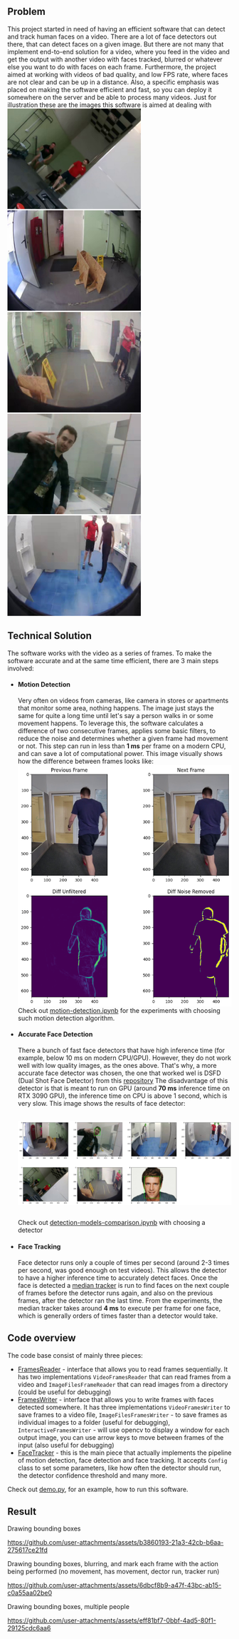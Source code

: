 ## Problem

This project started in need of having an efficient software that can detect and track human faces on a video.
There are a lot of face detectors out there, that can detect faces on a given image. But there are not many that
implement end-to-end solution
for a video, where you feed in the video and get the output with another video with faces tracked, blurred
or whatever else you want to do with faces on each frame.
Furthermore, the project aimed at working with videos of bad quality, and low FPS rate, where faces are not clear and
can be up in a distance.
Also, a specific emphasis was placed on making the software efficient and fast,
so you can deploy it somewhere on the server and be able to process many videos.
Just for illustration these are the images this software is aimed at dealing with
<br/>
<img src="./data/public/images/834.jpg" alt="Image 1" width="300" style="display: inline-block; margin-right: 10px;"/>
<img src="./data/public/images/20.jpg" alt="Image 2" width="300" style="display: inline-block; margin-right: 10px;"/>
<img src="./data/public/images/1170.jpg" alt="Image 4" width="300" style="display: inline-block; margin-right: 10px;"/>
<img src="./data/public/images/50.jpg" alt="Image 5" width="300" style="display: inline-block; margin-right: 10px;"/>
<img src="./data/public/images/90.jpg" alt="Image 6" width="300" style="display: inline-block; margin-right: 10px;"/>

## Technical Solution

The software works with the video as a series of frames.
To make the software accurate and at the same time efficient, there are 3 main steps involved:

- #### Motion Detection
  Very often on videos from cameras, like camera in stores or apartments that monitor some area, nothing happens.
  The image just stays the same for quite a long time until let's say a person walks in or some movement happens.
  To leverage this, the software calculates a difference of two consecutive frames, applies some basic filters,
  to reduce the noise and determines whether a given frame had movement or not.
  This step can run in less than **1 ms** per frame on a modern CPU, and can save a lot of computational power.
  This image visually shows how the difference between frames looks like:
  <img src="./data/public/plot/difference.png" alt="Image" width="500" style="display: block;"/>
  Check out [motion-detection.ipynb](experiments/motion-detection/motion-detection.ipynb)
  for the experiments with choosing such motion detection algorithm.
- #### Accurate Face Detection
  There a bunch of fast face detectors that have high inference time (for example, below 10 ms on modern CPU/GPU).
  However, they do not work well with low quality images, as the ones above.
  That's why, a more accurate face detector was chosen, the one that worked wel is DSFD (Dual Shot Face Detector) from
  this [repository](https://github.com/hukkelas/DSFD-Pytorch-Inference)
  The disadvantage of this detector is that is meant to run on GPU (around **70 ms** inference time on RTX 3090 GPU),
  the inference time on CPU is above 1 second, which is very slow.
  This image shows the results of face detector:

  <br/>
  <img src="./data/public/plot/detection.png" alt="Image" style="display: block;"/>
  <br/>

  Check out [detection-models-comparison.ipynb](experiments/face-detection/detection-models-comparison.ipynb) with
  choosing a detector
- #### Face Tracking
  Face detector runs only a couple of times per second (around 2-3 times per second, was good enough on test videos).
  This allows the detector to have a higher inference time to accurately detect faces.
  Once the face is detected a [median tracker](https://docs.opencv.org/3.4/d7/d86/classcv_1_1TrackerMedianFlow.html)
  is run to find faces on the next couple of frames before the detector runs again, and also on the previous frames,
  after the detector ran the last time.
  From the experiments, the median tracker takes around **4 ms** to execute per frame for one face, which is generally
  orders of times faster than a detector would take.

## Code overview

The code base consist of mainly three pieces:

- [FramesReader](frames_reader.py) - interface that allows you to read frames sequentially.
  It has two implementations `VideoFramesReader` that can read frames from a video and `ImageFilesFrameReader` that can
  read images from a directory (could be useful for debugging)
- [FramesWriter](frames_writer.py)  - interface that allows you to write frames with faces detected somewhere. It has
  three implementations `VideoFramesWriter` to save frames to a video file,
  `ImageFilesFramesWriter` - to save frames as individual images to a folder (useful for debugging),
  `InteractiveFramesWriter` - will use opencv to display a window for each output image, you can use arrow keys to move
  between frames of the input (also useful for debugging)
- [FaceTracker](face_tracker.py)  - this is the main piece that actually implements the pipeline of motion detection,
  face detection and face tracking.
  It accepts `Config` class to set some parameters, like how often the detector should run, the detector confidence
  threshold and many more.

Check out [demo.py](demo.py), for an example, how to run this software.

## Result

Drawing bounding boxes

https://github.com/user-attachments/assets/b3860193-21a3-42cb-b6aa-275617ce21fd

Drawing bounding boxes, blurring, and mark each frame with the action being performed (no movement, has movement, dector run, tracker run)

https://github.com/user-attachments/assets/6dbcf8b9-a47f-43bc-ab15-c0a55aa02be0

Drawing bounding boxes, multiple people

https://github.com/user-attachments/assets/eff81bf7-0bbf-4ad5-80f1-29125cdc6aa6







